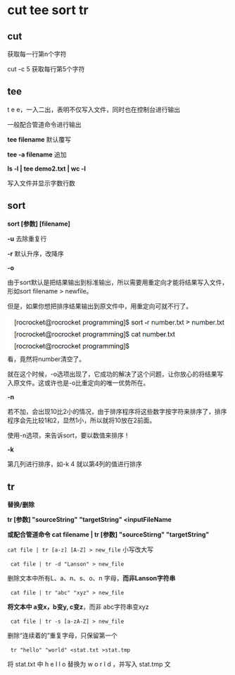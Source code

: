 # cut tee sort tr

## cut

获取每一行第n个字符

cut -c 5	获取每行第5个字符

## tee

t e e，一入二出，表明不仅写入文件，同时也在控制台进行输出

一般配合管道命令进行输出

**tee filename**		默认覆写

**tee -a filename**	追加

**ls -l | tee demo2.txt | wc -l**

写入文件并显示字数行数

## sort

**sort [参数] [filename]**

**-u**	去除重复行

**-r**	 默认升序，改降序

**-o**	

由于sort默认是把结果输出到标准输出，所以需要用重定向才能将结果写入文件，形如sort filename > newfile。

但是，如果你想把排序结果输出到原文件中，用重定向可就不行了。

![image-20221121172646415](images/image-20221121172646415.png)
看，竟然将number清空了。

就在这个时候，-o选项出现了，它成功的解决了这个问题，让你放心的将结果写入原文件。这或许也是-o比重定向的唯一优势所在。

**-n**	

若不加，会出现10比2小的情况，由于排序程序将这些数字按字符来排序了，排序程序会先比较1和2，显然1小，所以就将10放在2前面。

使用-n选项，来告诉sort，要以数值来排序！

**-k**

第几列进行排序，如-k 4 就以第4列的值进行排序

## tr

**替换/删除**

**tr [参数] "sourceString" "targetString" <inputFileName**

**或配合管道命令   cat filename | tr  [参数]  "sourceStirng" "targetString"** 

`cat file | tr [a-z] [A-Z] > new_file`  小写改大写

` cat file | tr -d "Lanson" > new_file`	

删除文本中所有L、a、n、s、o、n  字母，**而非Lanson字符串**



` cat file | tr "abc" "xyz" > new_file`

**将文本中 a变x，b变y,  c变z**，而非 abc字符串变xyz



` cat file | tr -s [a-zA-Z] > new_file`

删除“连续着的”重复字母，只保留第一个



` tr "hello" "world" <stat.txt >stat.tmp`

将 stat.txt 中 h e l l o 替换为 w o r l d ，并写入 stat.tmp 文